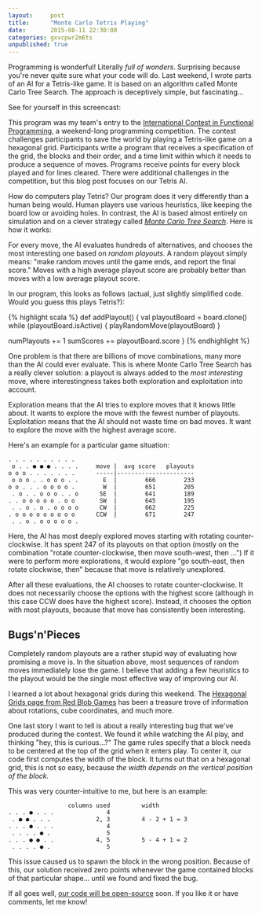 ```yaml
---
layout:     post
title:      "Monte Carlo Tetris Playing"
date:       2015-08-11 22:30:00
categories: gxvcpwr2m6ts
unpublished: true
---
```


Programming is wonderful! Literally *full of wonders*. Surprising because you're
never quite sure what your code will do. Last weekend, I wrote parts of an AI
for a Tetris-like game. It is based on an algorithm called Monte Carlo Tree
Search. The approach is deceptively simple, but fascinating...

See for yourself in this screencast:

<script type="text/javascript" src="https://asciinema.org/a/24866.js" id="asciicast-24866" async>
</script>

This program was my team's entry to the [International Contest in Functional
Programming][icfp], a weekend-long programming competition. The contest
challenges participants to save the world by playing a Tetris-like game on a
hexagonal grid. Participants write a program that receives a specification of
the grid, the blocks and their order, and a time limit within which it needs to
produce a sequence of moves. Programs receive points for every block played and
for lines cleared. There were additional challenges in the competition, but this
blog post focuses on our Tetris AI.

How do computers play Tetris? Our program does it very differently than a human
being would. Human players use various heuristics, like keeping the board low or
avoiding holes. In contrast, the AI is based almost entirely on simulation and
on a clever strategy called [*Monte Carlo Tree Search*][mcts]. Here is how it
works:

For every move, the AI evaluates hundreds of alternatives, and chooses the most
interesting one based on *random playouts*. A random playout simply means: "make
random moves until the game ends, and report the final score." Moves with a high
average playout score are probably better than moves with a low average playout
score.

In our program, this looks as follows (actual, just slightly simplified code.
Would you guess this plays Tetris?):

{% highlight scala %}
def addPlayout() {
  val playoutBoard = board.clone()
  while (playoutBoard.isActive) {
    playRandomMove(playoutBoard)
  }

  numPlayouts += 1
  sumScores += playoutBoard.score
}
{% endhighlight %}

One problem is that there are billions of move combinations, many more than the
AI could ever evaluate. This is where Monte Carlo Tree Search has a really
clever solution: a playout is always added to the *most interesting* move, where
interestingness takes both exploration and exploitation into account.

Exploration means that the AI tries to explore moves that it knows little about.
It wants to explore the move with the fewest number of playouts. Exploitation
means that the AI should not waste time on bad moves. It want to explore the
move with the highest average score.

Here's an example for a particular game situation:

    . . . . . . . . . .
     o . . ● ● ● . . . .     move |  avg score   playouts
    o o o . . . . . . .      -----|----------------------
     o o o . . o o o . .       E  |        666        233
    o o . . . o o o o .        W  |        651        205
     . o . . o o o . . o      SE  |        641        189
    . . o o o o o . o o       SW  |        645        195
     . . o . o . o o o o      CW  |        662        225
    . o o o o o o o o o      CCW  |        671        247
     . . o . o o o o o .
  
Here, the AI has most deeply explored moves starting with rotating
counter-clockwise. It has spent 247 of its playouts on that option (mostly on
the combination "rotate counter-clockwise, then move south-west, then ...") If
it were to perform more explorations, it would explore "go south-east, then
rotate clockwise, then" because that move is relatively unexplored.

After all these evaluations, the AI chooses to rotate counter-clockwise. It does
not necessarily choose the options with the highest score (although in this case
CCW does have the highest score). Instead, it chooses the option with most
playouts, because that move has consistently been interesting.


Bugs'n'Pieces
-------------

Completely random playouts are a rather stupid way of evaluating how promising a
move is. In the situation above, most sequences of random moves immediately lose
the game. I believe that adding a few heuristics to the playout would be the
single most effective way of improving our AI.

I learned a lot about hexagonal grids during this weekend. The [Hexagonal Grids
page from Red Blob Games][hexgrids] has been a treasure trove of information
about rotations, cube coordinates, and much more.

One last story I want to tell is about a really interesting bug that we've
produced during the contest. We found it while watching the AI play, and
thinking "hey, this is curious...?" The game rules specify that a block needs to
be centered at the top of the grid when it enters play. To center it, our code
first computes the width of the block. It turns out that on a hexagonal grid,
this is not so easy, because *the width depends on the vertical position of the
block.*

This was very counter-intuitive to me, but here is an example:

                     columns used         width
    . . . ● . . .               4
     . ● ● . . .             2, 3         4 - 2 + 1 = 3
    . . . ● . . .               4
     . . . . ● .                5
    . . . ● ● . .            4, 5         5 - 4 + 1 = 2
     . . . . ● .                5

This issue caused us to spawn the block in the wrong position. Because of this,
our solution received zero points whenever the game contained blocks of that
particular shape... until we found and fixed the bug.

If all goes well, [our code will be open-source][int4t_code] soon. If you like
it or have comments, let me know!

[icfp]: http://icfpcontest.org/
[mcts]: https://en.wikipedia.org/wiki/Monte_Carlo_tree_search
[hexgrids]: http://www.redblobgames.com/grids/hexagons/
[int4t_code]: https://bitbucket.org/jaredneil/icfp-2015
